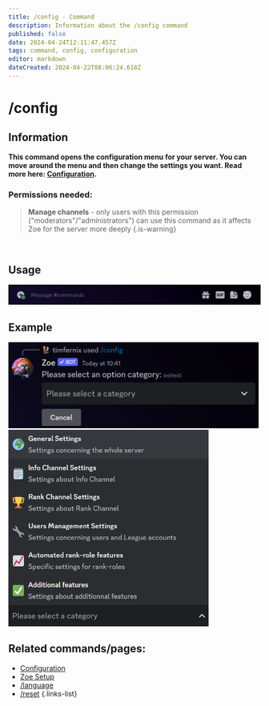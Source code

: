```yaml
---
title: /config - Command
description: Information about the /config command
published: false
date: 2024-04-24T12:11:47.457Z
tags: command, config, configuration
editor: markdown
dateCreated: 2024-04-22T08:06:24.618Z
---
```


# /config
## Information
**This command opens the configuration menu for your server. You can move around the menu and then change the settings you want. Read more here: [Configuration](/en/Zoe-Configuration/).**
<br>

### Permissions needed:
>**Manage channels** - only users with this permission ("moderators"/"administrators") can use this command as it affects Zoe for the server more deeply {.is-warning}

<br>

## Usage
![](/en_/en_config_command.gif)
<br>
 
## Example
<img src="/en_/en_config_1.png" width="500">
<img src="/configuration_choices.png" width="400">
<br>
 
## Related commands/pages:
-   [Configuration](/en/Zoe-Configuration/)
-   [Zoe Setup](/en/setup/)
-   [/language](/en/commands/important/language/)
-   [/reset](/en/commands/important/reset/)
{.links-list}